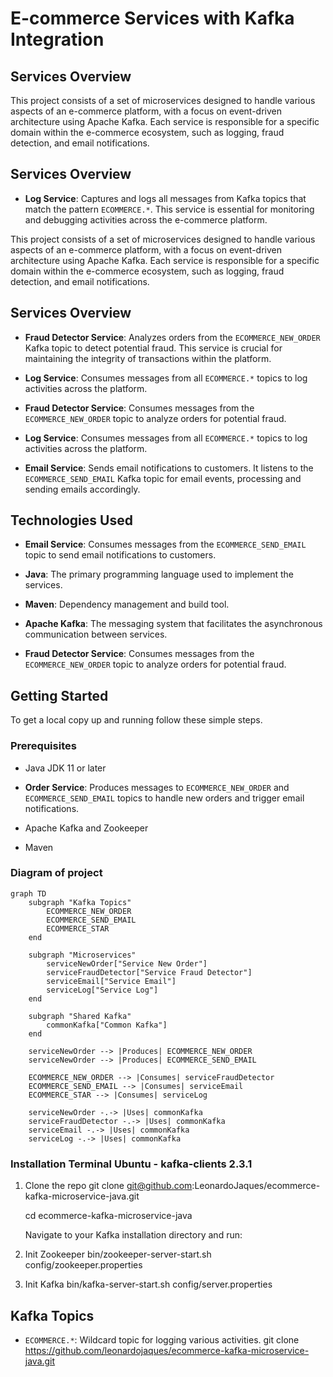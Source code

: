 # E-commerce Services with Kafka Integration

## Services Overview

This project consists of a set of microservices designed to handle various aspects of an e-commerce platform, with a focus on event-driven architecture using Apache Kafka. Each service is responsible for a specific domain within the e-commerce ecosystem, such as logging, fraud detection, and email notifications.

## Services Overview

- **Log Service**: Captures and logs all messages from Kafka topics that match the pattern `ECOMMERCE.*`. This service is essential for monitoring and debugging activities across the e-commerce platform.

This project consists of a set of microservices designed to handle various aspects of an e-commerce platform, with a focus on event-driven architecture using Apache Kafka. Each service is responsible for a specific domain within the e-commerce ecosystem, such as logging, fraud detection, and email notifications.

## Services Overview

- **Fraud Detector Service**: Analyzes orders from the `ECOMMERCE_NEW_ORDER` Kafka topic to detect potential fraud. This service is crucial for maintaining the integrity of transactions within the platform.

- **Log Service**: Consumes messages from all `ECOMMERCE.*` topics to log activities across the platform.
- **Fraud Detector Service**: Consumes messages from the `ECOMMERCE_NEW_ORDER` topic to analyze orders for potential fraud.
- **Log Service**: Consumes messages from all `ECOMMERCE.*` topics to log activities across the platform.
- **Email Service**: Sends email notifications to customers. It listens to the `ECOMMERCE_SEND_EMAIL` Kafka topic for email events, processing and sending emails accordingly.

## Technologies Used

- **Email Service**: Consumes messages from the `ECOMMERCE_SEND_EMAIL` topic to send email notifications to customers.
- **Java**: The primary programming language used to implement the services.
- **Maven**: Dependency management and build tool.
- **Apache Kafka**: The messaging system that facilitates the asynchronous communication between services.

- **Fraud Detector Service**: Consumes messages from the `ECOMMERCE_NEW_ORDER` topic to analyze orders for potential fraud.
## Getting Started

To get a local copy up and running follow these simple steps.

### Prerequisites

- Java JDK 11 or later
- **Order Service**: Produces messages to `ECOMMERCE_NEW_ORDER` and `ECOMMERCE_SEND_EMAIL` topics to handle new orders and trigger email notifications.

- Apache Kafka and Zookeeper
- Maven

### Diagram of project 
```mermaid
graph TD
    subgraph "Kafka Topics"
        ECOMMERCE_NEW_ORDER
        ECOMMERCE_SEND_EMAIL
        ECOMMERCE_STAR
    end

    subgraph "Microservices"
        serviceNewOrder["Service New Order"]
        serviceFraudDetector["Service Fraud Detector"]
        serviceEmail["Service Email"]
        serviceLog["Service Log"]
    end

    subgraph "Shared Kafka"
        commonKafka["Common Kafka"]
    end

    serviceNewOrder --> |Produces| ECOMMERCE_NEW_ORDER
    serviceNewOrder --> |Produces| ECOMMERCE_SEND_EMAIL
    
    ECOMMERCE_NEW_ORDER --> |Consumes| serviceFraudDetector
    ECOMMERCE_SEND_EMAIL --> |Consumes| serviceEmail
    ECOMMERCE_STAR --> |Consumes| serviceLog

    serviceNewOrder -.-> |Uses| commonKafka
    serviceFraudDetector -.-> |Uses| commonKafka
    serviceEmail -.-> |Uses| commonKafka
    serviceLog -.-> |Uses| commonKafka

```


### Installation Terminal Ubuntu - kafka-clients 2.3.1 

1. Clone the repo
   git clone git@github.com:LeonardoJaques/ecommerce-kafka-microservice-java.git

   cd ecommerce-kafka-microservice-java

   Navigate to your Kafka installation directory and run:

2. Init Zookeeper
   bin/zookeeper-server-start.sh config/zookeeper.properties

3. Init Kafka 
   bin/kafka-server-start.sh config/server.properties

## Kafka Topics

- `ECOMMERCE.*`: Wildcard topic for logging various activities.
   git clone https://github.com/leonardojaques/ecommerce-kafka-microservice-java.git
